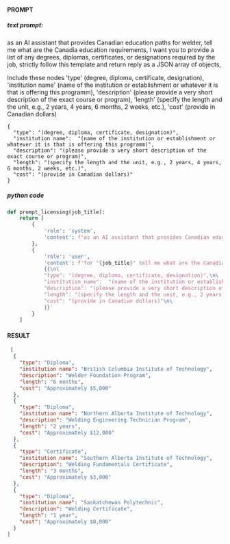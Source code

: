 #### PROMPT
##### text prompt:
 as an AI assistant that provides Canadian education paths for welder, tell me what are the Canadia education requirements, I want you to provide a list of any degrees, diplomas, certificates, or designations required by the job, strictly  follow this template and return reply as a JSON array of objects,

 Include these nodes 'type' (degree, diploma, certificate, designation), 'institution name' (name of the institution or establishment or whatever it is that is offering this programm), 'description' (please provide a very short description of the exact course or program), 'length' (specify the length and the unit, e.g., 2 years, 4 years, 6 months, 2 weeks, etc.), 'cost' (provide in Canadian dollars)


    {
      "type": "(degree, diploma, certificate, designation)",
      "institution name":  "(name of the institution or establishment or whatever it is that is offering this programm)",
      "description": "(please provide a very short description of the exact course or program)",
      "length": "(specify the length and the unit, e.g., 2 years, 4 years, 6 months, 2 weeks, etc.)",
      "cost": "(provide in Canadian dollars)"
    }

##### python code

``` python
def prompt_licensing(job_title):
    return [
        {
            'role': 'system',
            'content': f'as an AI assistant that provides Canadian education paths for "{job_title}".'
        },
        {
            'role': 'user',
            'content': f'for "{job_title}" tell me what are the Canadian education requirements, I want you to provide a list of any degrees, diplomas, certificates, or designations required by the job, strictly follow this template and return reply as a JSON array of objects, Include these nodes "type" (degree, diploma, certificate, designation), "institution_name" (name of the institution or establishment or whatever it is that is offering this program), "description" (please provide a very short description of the exact course or program), "length" (specify the length and the unit, e.g., 2 years, 4 years, 6 months, 2 weeks, etc.), "cost" (provide in Canadian dollars)\n\
            {{\n\
            "type": "(degree, diploma, certificate, designation)",\n\
            "institution_name":  "(name of the institution or establishment or whatever it is that is offering this program)",\n\
            "description": "(please provide a very short description of the exact course or program)",\n\
            "length": "(specify the length and the unit, e.g., 2 years, 4 years, 6 months, 2 weeks, etc.)",\n\
            "cost": "(provide in Canadian dollars)"\n\
            }}'
        }
    ]
```
        
#### RESULT

``` json
 [
  {
    "type": "Diploma",
    "institution name": "British Columbia Institute of Technology",
    "description": "Welder Foundation Program",
    "length": "6 months",
    "cost": "Approximately $5,000"
  },
  {
    "type": "Diploma",
    "institution name": "Northern Alberta Institute of Technology",
    "description": "Welding Engineering Technician Program",
    "length": "2 years",
    "cost": "Approximately $12,000"
  },
  {
    "type": "Certificate",
    "institution name": "Southern Alberta Institute of Technology",
    "description": "Welding Fundamentals Certificate",
    "length": "3 months",
    "cost": "Approximately $3,000"
  },
  {
    "type": "Diploma",
    "institution name": "Saskatchewan Polytechnic",
    "description": "Welding Certificate",
    "length": "1 year",
    "cost": "Approximately $8,000"
  }
]


```